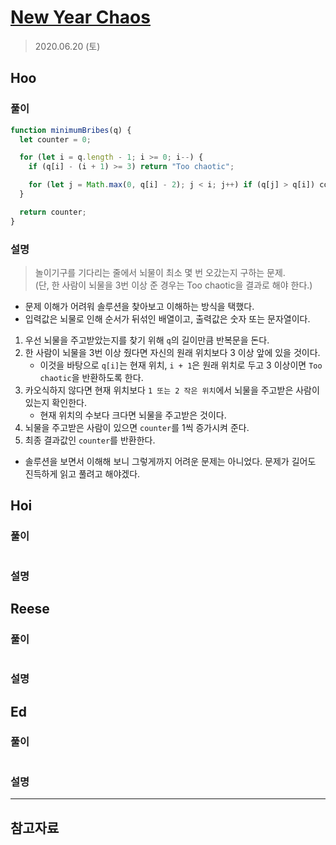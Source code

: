 # [New Year Chaos](https://www.hackerrank.com/challenges/new-year-chaos/problem?h_l=interview&playlist_slugs%5B%5D=interview-preparation-kit&playlist_slugs%5B%5D=arrays)

> 2020.06.20 (토)

## Hoo

### 풀이

```js
function minimumBribes(q) {
  let counter = 0;

  for (let i = q.length - 1; i >= 0; i--) {
    if (q[i] - (i + 1) >= 3) return "Too chaotic";

    for (let j = Math.max(0, q[i] - 2); j < i; j++) if (q[j] > q[i]) counter++;
  }

  return counter;
}
```

### 설명

> 놀이기구를 기다리는 줄에서 뇌물이 최소 몇 번 오갔는지 구하는 문제. \
> (단, 한 사람이 뇌물을 3번 이상 준 경우는 Too chaotic을 결과로 해야 한다.)

- 문제 이해가 어려워 솔루션을 찾아보고 이해하는 방식을 택했다.
- 입력값은 뇌물로 인해 순서가 뒤섞인 배열이고, 출력값은 숫자 또는 문자열이다.

1. 우선 뇌물을 주고받았는지를 찾기 위해 `q`의 길이만큼 반복문을 돈다.
2. 한 사람이 뇌물을 3번 이상 줬다면 자신의 원래 위치보다 3 이상 앞에 있을 것이다.
   - 이것을 바탕으로 `q[i]`는 현재 위치, `i + 1`은 원래 위치로 두고 3 이상이면 `Too chaotic`을 반환하도록 한다.
3. 카오식하지 않다면 현재 위치보다 `1 또는 2 작은 위치`에서 뇌물을 주고받은 사람이 있는지 확인한다.
   - 현재 위치의 수보다 크다면 뇌물을 주고받은 것이다.
4. 뇌물을 주고받은 사람이 있으면 `counter`를 1씩 증가시켜 준다.
5. 최종 결과값인 `counter`를 반환한다.

- 솔루션을 보면서 이해해 보니 그렇게까지 어려운 문제는 아니었다. 문제가 길어도 진득하게 읽고 풀려고 해야겠다.

## Hoi

### 풀이

```js
```

### 설명

## Reese

### 풀이

```js
```

### 설명

## Ed

### 풀이

```js
```

### 설명

---

## 참고자료
